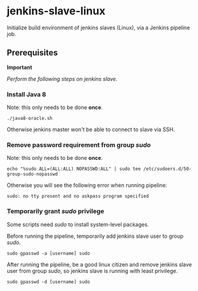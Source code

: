 # jenkins-slave-linux

Initialize build environment of jenkins slaves (Linux), via a Jenkins pipeline job.

## Prerequisites

**Important**

*Perform the following steps on jenkins slave.*

### Install Java 8

Note: this only needs to be done **once**.

    ./java8-oracle.sh

Otherwise jenkins master won't be able to connect to slave via SSH.

### Remove password requirement from group *sudo*

Note: this only needs to be done **once**.

    echo "%sudo ALL=(ALL:ALL) NOPASSWD:ALL" | sudo tee /etc/sudoers.d/50-group-sudo-nopasswd

Otherwise you will see the following error when running pipeline:

    sudo: no tty present and no askpass program specified

### Temporarily grant *sudo* privilege

Some scripts need *sudo* to install system-level packages.

Before running the pipeline, temporarily add jenkins slave user to group *sudo*.

```
sudo gpasswd -a [username] sudo
```

After running the pipeline, be a good linux citizen and remove jenkins slave user from group *sudo*, so jenkins slave is running with least privilege. 

```
sudo gpasswd -d [username] sudo
```
